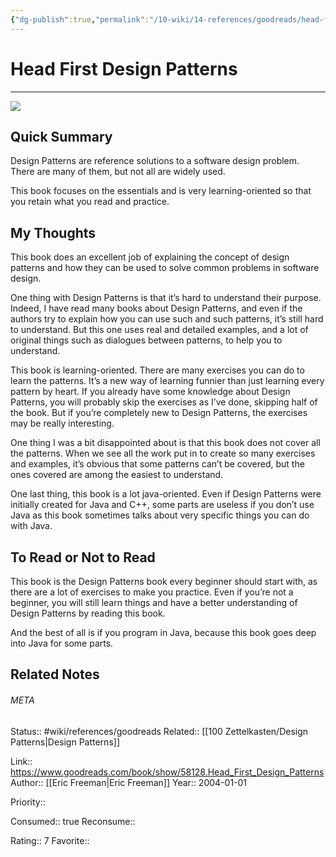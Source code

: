 ```yaml
---
{"dg-publish":true,"permalink":"/10-wiki/14-references/goodreads/head-first-design-patterns-0596007124/","title":"Head First Design Patterns"}
---
```


# Head First Design Patterns
---
![](https://i.gr-assets.com/images/S/compressed.photo.goodreads.com/books/1408309444l/58128.jpg)


## Quick Summary

Design Patterns are reference solutions to a software design problem. There are many of them, but not all are widely used.

This book focuses on the essentials and is very learning-oriented so that you retain what you read and practice.

## My Thoughts

This book does an excellent job of explaining the concept of design patterns and how they can be used to solve common problems in software design.

One thing with Design Patterns is that it’s hard to understand their purpose. Indeed, I have read many books about Design Patterns, and even if the authors try to explain how you can use such and such patterns, it’s still hard to understand. But this one uses real and detailed examples, and a lot of original things such as dialogues between patterns, to help you to understand.

This book is learning-oriented. There are many exercises you can do to learn the patterns. It’s a new way of learning funnier than just learning every pattern by heart. If you already have some knowledge about Design Patterns, you will probably skip the exercises as I’ve done, skipping half of the book. But if you’re completely new to Design Patterns, the exercises may be really interesting.

One thing I was a bit disappointed about is that this book does not cover all the patterns. When we see all the work put in to create so many exercises and examples, it’s obvious that some patterns can’t be covered, but the ones covered are among the easiest to understand.

One last thing, this book is a lot java-oriented. Even if Design Patterns were initially created for Java and C++, some parts are useless if you don’t use Java as this book sometimes talks about very specific things you can do with Java.

## To Read or Not to Read

This book is the Design Patterns book every beginner should start with, as there are a lot of exercises to make you practice. Even if you’re not a beginner, you will still learn things and have a better understanding of Design Patterns by reading this book.

And the best of all is if you program in Java, because this book goes deep into Java for some parts.


## Related Notes




###### META
Status:: #wiki/references/goodreads
Related:: [[100 Zettelkasten/Design Patterns\|Design Patterns]]

Link:: https://www.goodreads.com/book/show/58128.Head_First_Design_Patterns
Author:: [[Eric Freeman\|Eric Freeman]]
Year:: 2004-01-01

Priority:: 

Consumed:: true
Reconsume:: 

Rating:: 7
Favorite:: 
